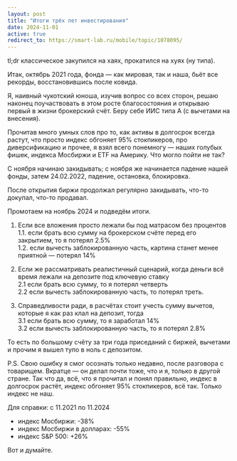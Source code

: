 ```yaml
---
layout: post
title: "Итоги трёх лет инвестирования"
date: 2024-11-01
active: true
redirect_to: https://smart-lab.ru/mobile/topic/1078095/
---
```


tl;dr классическое закупился на хаях, прокатился на хуях (ну типа).

Итак, октябрь 2021 года, фонда — как мировая, так и наша, бьёт все рекорды, восстановившись после ковида.

Я, наивный чукотский юноша, изучив вопрос со всех сторон, решаю наконец поучаствовать в этом росте благосостояния и открываю первый в жизни брокерский счёт. Беру себе ИИС типа А (с вычетами на внесения).

Прочитав много умных слов про то, как активы в долгосрок всегда растут, что просто индекс обгоняет 95% стокпикеров, про диверсификацию и прочее, я взял всего понемногу — наших голубых фишек, индекса Мосбиржи и ETF на Америку. Что могло пойти не так?

С ноября начинаю закидывать; с ноября же начинается падение нашей фонды, затем 24.02.2022, падение, остановка, блокировка.

После открытия биржи продолжал регулярно закидывать, что-то докупал, что-то продавал.

Промотаем на ноябрь 2024 и подведём итоги.

1. Если все вложения просто лежали бы под матрасом без процентов  
1.1. если брать всю сумму на брокерском счёте перед его закрытием, то я потерял 2.5%  
1.2. если вычесть заблокированную часть, картина станет менее приятной — потерял 14%

2. Если же рассматривать реалистичный сценарий, когда деньги всё время лежали на депозите под ключевую ставку  
2.1 если брать всю сумму, то я потерял четверть  
2.2 если вычесть заблокированную часть, то потерял треть.

3. Справедливости ради, в расчётах стоит учесть сумму вычетов, которые я как раз клал на депозит, тогда  
3.1 если брать всю сумму, то я заработал 14%  
3.2 если вычесть заблокированную часть, то я потерял 2.8%

То есть по большому счёту за три года приседаний с биржей, вычетами и прочим я вышел тупо в ноль с депозитом.

P.S. Свою ошибку я смог осознать только недавно, после разговора с товарищем. Вкратце — он делал почти тоже, что и я, только в другой стране. Так что да, всё, что я прочитал и понял правильно, индекс в долгосрок растёт, индекс обгоняет 95% стокпикеров, всё так. Только индекс не наш.

Для справки: с 11.2021 по 11.2024
* индекс Мосбиржи: -38%
* индекс Мосбиржи в долларах: -55%
* индекс S&P 500: +26%

Вот и думайте.
